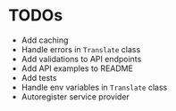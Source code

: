 # TODOs
- Add caching
- Handle errors in `Translate` class
- Add validations to API endpoints
- Add API examples to README
- Add tests
- Handle env variables in `Translate` class
- Autoregister service provider

